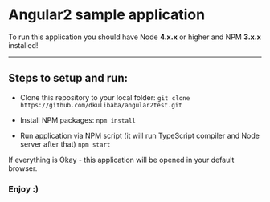 # Angular2 sample application

To run this application you should have Node **4.x.x** or higher and NPM **3.x.x** installed!

----
## Steps to setup and run:
- Clone this repository to your local folder:
`git clone https://github.com/dkulibaba/angular2test.git`

- Install NPM packages:
`
npm install
`

- Run application via NPM script (it will run TypeScript compiler and Node server after that)
`
npm start
`

If everything is Okay - this application will be opened in your default browser.

### Enjoy :)